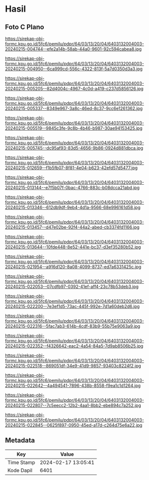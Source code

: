 # Hasil

## Foto C Plano

https://sirekap-obj-formc.kpu.go.id/5fc6/pemilu/pdpr/64/03/13/20/04/6403132004003-20240215-004744--efe2a14b-58ab-44a0-9601-92c594cabea8.jpg

https://sirekap-obj-formc.kpu.go.id/5fc6/pemilu/pdpr/64/03/13/20/04/6403132004003-20240215-004950--6ca999cd-556c-4322-813f-5a7d0350d3a3.jpg

https://sirekap-obj-formc.kpu.go.id/5fc6/pemilu/pdpr/64/03/13/20/04/6403132004003-20240215-005205--82d4004c-4967-4c0d-a419-c237d5856126.jpg

https://sirekap-obj-formc.kpu.go.id/5fc6/pemilu/pdpr/64/03/13/20/04/6403132004003-20240215-005337--8349e967-3a8c-46ed-8c37-9cc6e1261362.jpg

https://sirekap-obj-formc.kpu.go.id/5fc6/pemilu/pdpr/64/03/13/20/04/6403132004003-20240215-005519--9845c3fe-9c8b-4b46-b987-30ae94153425.jpg

https://sirekap-obj-formc.kpu.go.id/5fc6/pemilu/pdpr/64/03/13/20/04/6403132004003-20240215-005745--dc95af93-83d5-4656-9b86-0924d881dbca.jpg

https://sirekap-obj-formc.kpu.go.id/5fc6/pemilu/pdpr/64/03/13/20/04/6403132004003-20240215-012659--f1b5fb07-8f81-4e04-b623-42efd57d5477.jpg

https://sirekap-obj-formc.kpu.go.id/5fc6/pemilu/pdpr/64/03/13/20/04/6403132004003-20240215-013144--e7f5b07f-0bac-4766-883c-b08dcca21abd.jpg

https://sirekap-obj-formc.kpu.go.id/5fc6/pemilu/pdpr/64/03/13/20/04/6403132004003-20240215-013346--612db9df-9eb4-4d1a-9566-68e996161d58.jpg

https://sirekap-obj-formc.kpu.go.id/5fc6/pemilu/pdpr/64/03/13/20/04/6403132004003-20240215-013457--d47e02be-92f4-44a2-abed-cb3374fd1166.jpg

https://sirekap-obj-formc.kpu.go.id/5fc6/pemilu/pdpr/64/03/13/20/04/6403132004003-20240215-013644--10fde448-8e52-441e-bc37-d3ef35280b52.jpg

https://sirekap-obj-formc.kpu.go.id/5fc6/pemilu/pdpr/64/03/13/20/04/6403132004003-20240215-021954--a916d120-8a08-4099-8737-ed7a6331425c.jpg

https://sirekap-obj-formc.kpu.go.id/5fc6/pemilu/pdpr/64/03/13/20/04/6403132004003-20240215-022053--07cdfb97-0392-41ef-aff4-23c78b53deb3.jpg

https://sirekap-obj-formc.kpu.go.id/5fc6/pemilu/pdpr/64/03/13/20/04/6403132004003-20240215-022200--7e3ef1d5-73ac-445f-992e-7d1a60deb2d6.jpg

https://sirekap-obj-formc.kpu.go.id/5fc6/pemilu/pdpr/64/03/13/20/04/6403132004003-20240215-022316--5fac7ab3-614b-4cdf-83b9-55b75e9063a9.jpg

https://sirekap-obj-formc.kpu.go.id/5fc6/pemilu/pdpr/64/03/13/20/04/6403132004003-20240215-022352--f4326642-eac2-4a54-84a5-7d9ab8506b25.jpg

https://sirekap-obj-formc.kpu.go.id/5fc6/pemilu/pdpr/64/03/13/20/04/6403132004003-20240215-022518--869051df-34e9-41d9-9857-93403c8224f2.jpg

https://sirekap-obj-formc.kpu.go.id/5fc6/pemilu/pdpr/64/03/13/20/04/6403132004003-20240215-022642--4a494541-7896-438b-8558-f9ea1c1d1264.jpg

https://sirekap-obj-formc.kpu.go.id/5fc6/pemilu/pdpr/64/03/13/20/04/6403132004003-20240215-022807--7c5eecc2-12b2-4aa1-8bb2-ebe894c7a252.jpg

https://sirekap-obj-formc.kpu.go.id/5fc6/pemilu/pdpr/64/03/13/20/04/6403132004003-20240215-022845--0625f897-0950-45ed-a17d-c264d75e6a22.jpg


## Metadata

| Key        | Value               |
| ---------- | ------------------- |
| Time Stamp | 2024-02-17 13:05:41 |
| Kode Dapil | 6401                |



